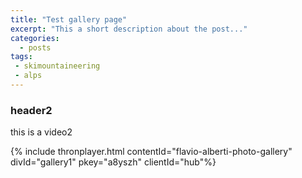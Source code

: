 ```yaml
---
title: "Test gallery page"
excerpt: "This a short description about the post..."
categories:
  - posts
tags: 
 - skimountaineering 
 - alps
---
```

### header2
this is a video2

{% include thronplayer.html contentId="flavio-alberti-photo-gallery" divId="gallery1" pkey="a8yszh" clientId="hub"%}
